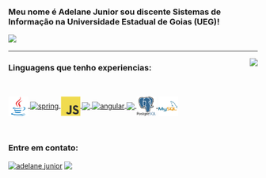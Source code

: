 ### Meu nome é Adelane Junior sou discente Sistemas de Informação na Universidade Estadual de Goias (UEG)!
<p><a href="https://www.ueg.br/iact/si/campuscentral/"><img src= https://cdn.ueg.edu.br//cms_visualizador/interface/modulos//portal//geral//images/logo.png height="40"></a></p>
<hr>
<img align='right' src="https://github-readme-stats.vercel.app/api?username=AdelaneJunior&show_icons=true&theme=aura&rank_icon=github">


<h3 align="left">Linguagens que tenho experiencias: </h3>
<div style="display: inline_block"></br>
<p align="left"> 
  <a href="https://www.java.com" target="_blank" rel="noreferrer"> <img align="center" src="https://raw.githubusercontent.com/devicons/devicon/master/icons/java/java-original.svg" alt="java" width="40" height="40"/> </a> 
  <a href="https://spring.io/" target="_blank" rel="noreferrer"> <img align="center" src="https://www.vectorlogo.zone/logos/springio/springio-icon.svg" alt="spring" width="40" height="40"/> </a> 
  <a href="https://developer.mozilla.org/en-US/docs/Web/JavaScript" target="_blank" rel="noreferrer"> <img align="center" src="https://raw.githubusercontent.com/devicons/devicon/master/icons/javascript/javascript-original.svg" alt="javascript" width="40" height="40"/> </a> 
  <a href="https://nodejs.org/" target="_blank" rel="noreferrer"> <img align="center" src="https://www.vectorlogo.zone/logos/nodejs/nodejs-icon.svg" height="40"/> </a>
  <a href="https://angular.io" target="_blank" rel="noreferrer"> <img align="center" src="https://angular.io/assets/images/logos/angular/angular.svg" alt="angular" width="40" height="40"/> </a> 
  <a href="https://html.spec.whatwg.org/multipage/"target="_blank" rel="noreferrer"> <img align="center" src="https://www.vectorlogo.zone/logos/w3_html5/w3_html5-icon.svg" height="40"/> </a>
  <a href="https://www.postgresql.org" target="_blank" rel="noreferrer"> <img align="center" src="https://raw.githubusercontent.com/devicons/devicon/master/icons/postgresql/postgresql-original-wordmark.svg" alt="postgresql" width="40" height="40"/> </a> 
  <a href="https://www.mysql.com/" target="_blank" rel="noreferrer"> <img align="center" src="https://raw.githubusercontent.com/devicons/devicon/master/icons/mysql/mysql-original-wordmark.svg" alt="mysql" width="40" height="40"/> </a>  
</p>
</div> 
</br>

<h3 align="left">Entre em contato:</h3>
<a href="https://linkedin.com/in/adelane-junior-19612623a/" target="blank"><img align="center" src="https://raw.githubusercontent.com/rahuldkjain/github-profile-readme-generator/master/src/images/icons/Social/linked-in-alt.svg" alt="adelane junior" height="30" width="40" /></a>
<a href="https://mail.google.com/mail/?view=cm&fs=1&to=adelane.junior@aluno.ueg.br"><img align="center" src="https://www.vectorlogo.zone/logos/gmail/gmail-icon.svg" height="40"/></a>
<p>
  
[//]: <![Top Langs](https://github-readme-stats.vercel.app/api/top-langs/?username=AdelaneJunior&layout=compact)>
